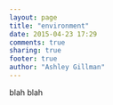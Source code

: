 ```yaml
---
layout: page
title: "environment"
date: 2015-04-23 17:29
comments: true
sharing: true
footer: true
author: "Ashley Gillman"
---
```

blah blah